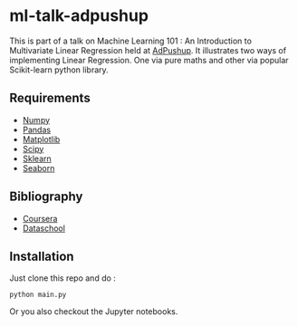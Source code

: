 # ml-talk-adpushup
This is part of a talk on Machine Learning 101 : An Introduction to Multivariate Linear Regression held at [AdPushup](https://www.adpushup.com). It illustrates two ways of implementing Linear Regression. One via pure maths and other via popular Scikit-learn python library.

## Requirements

- [Numpy](http://www.numpy.org/)
- [Pandas](http://pandas.pydata.org/)
- [Matplotlib](https://matplotlib.org/)
- [Scipy](https://www.scipy.org/)
- [Sklearn](http://scikit-learn.org/)
- [Seaborn](https://seaborn.pydata.org/)

## Bibliography

- [Coursera](https://www.coursera.org/learn/machine-learning)
- [Dataschool](http://www.dataschool.io/)

## Installation

Just clone this repo and do :

	python main.py

Or you also checkout the Jupyter notebooks.